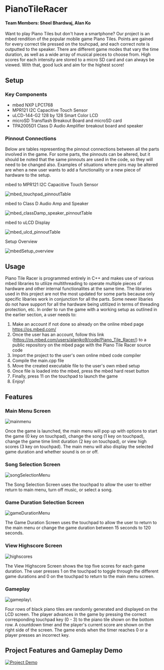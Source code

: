 # PianoTileRacer

#### Team Members: Sheel Bhardwaj, Alan Ko

Want to play Piano Tiles but don't have a smartphone? Our project is an mbed rendition of the popular mobile game Piano Tiles. Points are gained for every correct tile pressed on the touhcpad, and each correct note is outputted to the speaker. There are different game modes that vary the time duration, as well as a wide array of musical pieces to choose from. High scores for each intensity are stored to a micro SD card and can always be viewed. With that, good luck and aim for the highest score!

## Setup

### Key Components
- mbed NXP LPC1768
- MPR121 I2C Capacitive Touch Sensor
- uLCD-144-G2 128 by 128 Smart Color LCD
- microSD Transflash Breakout Board and microSD card
- TPA2005D1 Class D Audio Amplifier breakout board and speaker

### Pinnout Connections
Below are tables representing the pinnout connections between all the parts involved in the game. For some parts, the pinnouts can be altered, but it should be noted that the same pinnouts are used in the code, so they will need to be changed also. Examples of situations where pins may be altered are when a new user wants to add a functionality or a new piece of hardware to the setup.

mbed to MPR121 I2C Capacitive Touch Sensor

![mbed_touchpad_pinnoutTable](https://user-images.githubusercontent.com/57376146/117066187-6e749b00-acf6-11eb-8f09-6559eb02f05b.png)

mbed to Class D Audio Amp and Speaker

![mbed_classDamp_speaker_pinnoutTable](https://user-images.githubusercontent.com/57376146/117066308-9532d180-acf6-11eb-8163-fb497741c6b9.png)

mbed to uLCD Display

![mbed_ulcd_pinnoutTable](https://user-images.githubusercontent.com/57376146/117066345-9ebc3980-acf6-11eb-9bea-c95c548b216a.png)

Setup Overview

![mbedSetup_overview](https://user-images.githubusercontent.com/57376146/117066604-efcc2d80-acf6-11eb-9544-116750e759bc.jpg)


## Usage
Piano Tile Racer is programmed entirely in C++ and makes use of various mbed libraries to utliize multithreading to operate multiple pieces of hardware and other internal functionalites at the same time. The libraries used in this project are not the most updated for some parts because only specific libaries work in conjunction for all the parts. Some newer libaries do not have support for all the hardware being utitlized in terms of threading protection, etc. In order to run the game with a working setup as outlined in the earlier section, a user needs to:

1. Make an account if not done so already on the online mbed page https://os.mbed.com/
2. Once the user has an account, follow this link (https://os.mbed.com/users/alanjko9/code/Piano_Tile_Racer/) to a public repository on the mbed page with the Piano Tile Racer source code
3. Import the project to the user's own online mbed code compiler
4. Compile the main.cpp file
5. Move the created executable file to the user's own mbed setup
6. Once file is loaded into the mbed, press the mbed hard reset button
7. Finally, press 11 on the touchpad to launch the game
8. Enjoy!

## Features

### Main Menu Screen
![mainmenu](https://user-images.githubusercontent.com/57376146/117071272-e2b23d00-acfc-11eb-8de3-926d9607d2bf.jpg)

Once the game is launched, the main menu will pop up with options to start the game (0 key on touchpad), change the song (1 key on touchpad), change the game time limit duration (2 key on touchpad), or view high scores (3 key on touchpad). The main menu will also display the selected game duration and whether sound is on or off.

### Song Selection Screen
![songSelectionMenu](https://user-images.githubusercontent.com/57376146/117071313-f362b300-acfc-11eb-8455-b5ee6da30fa4.jpg)

The Song Selection Screen uses the touchpad to allow the user to either return to main menu, turn off music, or select a song.

### Game Duration Selection Screen
![gameDurationMenu](https://user-images.githubusercontent.com/57376146/117071516-36bd2180-acfd-11eb-9720-87b74b495f95.jpg)

The Game Duration Screen uses the touchpad to allow the user to return to the main menu or change the game duration between 15 seconds to 120 seconds.

### View Highscore Screen
![highscores](https://user-images.githubusercontent.com/57376146/117071665-610edf00-acfd-11eb-8113-6d96018e4d67.jpg)

The View Highscore Screen shows the top five scores for each game duration. The user presses 1 on the touchpad to toggle through the different game durations and 0 on the touchpad to return to the main menu screen.

### Gameplay
![gameplay](https://user-images.githubusercontent.com/57376146/117071915-b8ad4a80-acfd-11eb-8cbc-566d4b194188.jpg)\

Four rows of black piano tiles are randomly generated and displayed on the LCD screen. The player advances in the game by pressing the correct corresponding touchpad key (0 - 3) to the piano tile shown on the bottom row. A countdown timer and the player's current score are shown on the right side of the screen. The game ends when the timer reaches 0 or a player presses an incorrect key. 

## Project Features and Gameplay Demo
[![Project Demo](https://img.youtube.com/vi/elqrJ6IbV74/0.jpg)](https://www.youtube.com/watch?v=elqrJ6IbV74)
